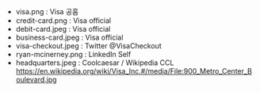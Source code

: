 - visa.png : Visa 공홈
- credit-card.png : Visa official
- debit-card.jpeg : Visa official
- business-card.jpeg : Visa official
- visa-checkout.jpeg : Twitter @VisaCheckout
- ryan-mcinerney.png : LinkedIn Self
- headquarters.jpeg : Coolcaesar / Wikipedia CCL https://en.wikipedia.org/wiki/Visa_Inc.#/media/File:900_Metro_Center_Boulevard.jpg
